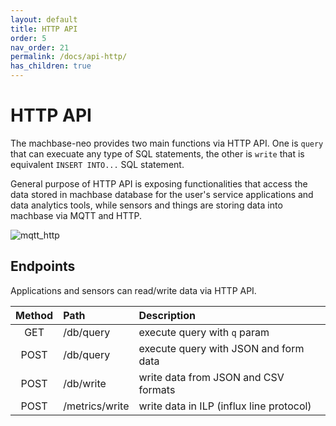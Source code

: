 ```yaml
---
layout: default
title: HTTP API
order: 5
nav_order: 21
permalink: /docs/api-http/
has_children: true
---
```


# HTTP API

The machbase-neo provides two main functions via HTTP API.
One is `query` that can execuate any type of SQL statements, the other is `write` that is equivalent `INSERT INTO...` SQL statement.

General purpose of HTTP API is exposing functionalities that access the data stored in machbase database for the user's service applications and data analytics tools,
while sensors and things are storing data into machbase via MQTT and HTTP.

![mqtt_http](/assets/img/interfaces.jpg)


## Endpoints

Applications and sensors can read/write data via HTTP API.

| Method  | Path           | Description                           |
| :-----: | :------------- | :-------------------------------------|
| GET     | /db/query      | execute query with `q` param          |
| POST    | /db/query      | execute query with JSON and form data |
| POST    | /db/write      | write data from JSON and CSV formats  |
| POST    | /metrics/write | write data in ILP (influx line protocol) |

